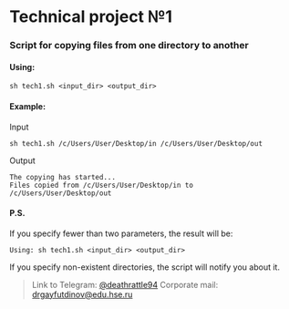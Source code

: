 # Technical project №1
### Script for copying files from one directory to another
#### Using:
```
sh tech1.sh <input_dir> <output_dir>
```
#### Example:
Input
```
sh tech1.sh /c/Users/User/Desktop/in /c/Users/User/Desktop/out
```
Output
```
The copying has started...
Files copied from /c/Users/User/Desktop/in to /c/Users/User/Desktop/out
```
#### P.S.
If you specify fewer than two parameters, the result will be:
```
Using: sh tech1.sh <input_dir> <output_dir>
```
If you specify non-existent directories, the script will notify you about it.

> Link to Telegram: [@deathrattle94](https://t.me/deathrattle94)
> Сorporate mail: drgayfutdinov@edu.hse.ru